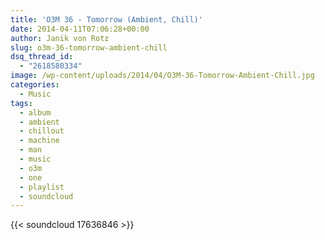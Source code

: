 ```yaml
---
title: 'O3M 36 - Tomorrow (Ambient, Chill)'
date: 2014-04-11T07:06:28+00:00
author: Janik von Rotz
slug: o3m-36-tomorrow-ambient-chill
dsq_thread_id:
  - "2618580334"
image: /wp-content/uploads/2014/04/O3M-36-Tomorrow-Ambient-Chill.jpg
categories:
  - Music
tags:
  - album
  - ambient
  - chillout
  - machine
  - man
  - music
  - o3m
  - one
  - playlist
  - soundcloud
---
```

{{< soundcloud 17636846 >}}